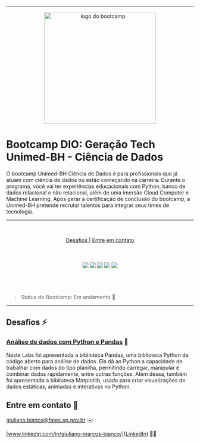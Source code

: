 

---

<p align="center">
      <img src="https://hermes.digitalinnovation.one/tracks/342f7392-a8b5-421f-bea9-d29f1fd8aae9.png" alt="logo do bootcamp" width="300">


# Bootcamp DIO: Geração Tech Unimed-BH - Ciência de Dados

O bootcamp Unimed-BH Ciência de Dados é para profissionais que já atuam com ciência de dados ou estão começando na carreira. Durante o programa, você vai ter experiências educacionais com Python, banco de dados relacional e não relacional, além de uma imersão Cloud Computer e Machine Learning. Após gerar a certificação de conclusão do bootcamp, a Unimed-BH pretende recrutar talentos para integrar seus times de tecnologia.

<hr>
<br>
<p align="center">
  <a href ="#desafios"> Desafios </a>  |   
  <a href ="#contato"> Entre em contato </a>
</p>
<br>

<h4 align="center">
 <a href="https://docs.python.org/3/"><img src = "https://img.shields.io/badge/python-3670A0?style=for-the-badge&logo=python&logoColor=ffdd54"/></a>
 <a href="https://pandas.pydata.org/docs/"><img src = "https://img.shields.io/badge/pandas-%23150458.svg?style=for-the-badge&logo=pandas&logoColor=white"/></a>
 <a href="https://matplotlib.org/stable/index.html"><img src = "https://img.shields.io/badge/Matplotlib-%23ffffff.svg?style=for-the-badge&logo=Matplotlib&logoColor=black"/></a>
 <a href="https://dev.mysql.com/doc/"><img src = "https://img.shields.io/badge/mysql-%2300f.svg?style=for-the-badge&logo=mysql&logoColor=white"/></a>
 <a href="https://docs.github.com/pt"><img src = "https://img.shields.io/badge/github-%23121011.svg?style=for-the-badge&logo=github&logoColor=white"/></a>
</h4>
<br>
<br>

> Status do Bootcamp: Em andamento :construction:

------

## **Desafios**  :zap: <a id="desafios"></a>



### **[Análise de dados com Python e Pandas](Python_para_Cientistas_de_Dados\desafios\Análise_de_Dados_com_Python_e_Pandas)** :checkered_flag: 

Neste Labs foi apresentada a biblioteca Pandas, uma biblioteca Python de código aberto para análise de dados. Ela dá ao Python a capacidade de trabalhar com dados do tipo planilha, permitindo carregar, manipular e combinar dados rapidamente, entre outras funções. Além dessa, também foi apresentada a biblioteca Matplotlib, usada para criar visualizações de dados estáticas, animadas e interativas no Python.



## **Entre em contato**	:speech_balloon: <a id="contato"></a>

[giuliano.bianco@fatec.sp.gov.br](Email)	:envelope:

[www.linkedin.com/in/giuliano-marcus-bianco/](LinkedIn)	:man_office_worker:
